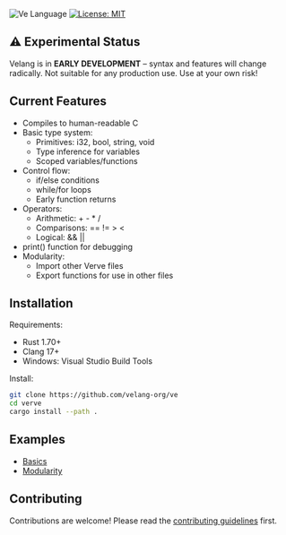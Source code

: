 ![Ve Language](https://img.shields.io/static/v1?label=&message=Velang&color=2b7489&logo=asciidoc&logoColor=white)
[![License: MIT](https://img.shields.io/badge/License-MIT-yellow.svg)](https://opensource.org/licenses/MIT)

## ⚠️ Experimental Status
Velang is in **EARLY DEVELOPMENT** – syntax and features will change radically. Not suitable for any production use. Use at your own risk!

## Current Features
- Compiles to human-readable C
- Basic type system:
  - Primitives: i32, bool, string, void
  - Type inference for variables
  - Scoped variables/functions
- Control flow:
  - if/else conditions
  - while/for loops
  - Early function returns
- Operators:
  - Arithmetic: + - * /
  - Comparisons: == != > <
  - Logical: && ||
- print() function for debugging
- Modularity:
  - Import other Verve files
  - Export functions for use in other files

## Installation
Requirements:
- Rust 1.70+
- Clang 17+
- Windows: Visual Studio Build Tools

Install:
```bash
git clone https://github.com/velang-org/ve
cd verve
cargo install --path .
```
## Examples
- [Basics](./examples/basics/README.md)
- [Modularity](./examples/modularity/README.md)
## Contributing
Contributions are welcome! Please read the [contributing guidelines](CONTRIBUTING.md) first.